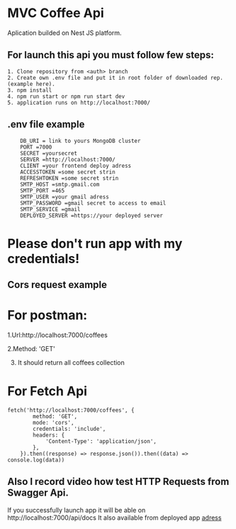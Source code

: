 # MVC Coffee Api

Aplication builded on Nest JS platform.

## For launch this api you must follow few steps:

    1. Clone repository from <auth> branch
    2. Create own .env file and put it in root folder of downloaded rep. (example here).
    3. npm install
    4. npm run start or npm run start dev
    5. application runs on http://localhost:7000/
    
## .env file example
``` 
    DB_URI = link to yours MongoDB cluster
    PORT =7000
    SECRET =yoursecret
    SERVER =http://localhost:7000/
    CLIENT =your frontend deploy adress
    ACCESSTOKEN =some secret strin
    REFRESHTOKEN =some secret strin
    SMTP_HOST =smtp.gmail.com
    SMTP_PORT =465
    SMTP_USER =your gmail adress
    SMTP_PASSWORD =gmail secret to access to email
    SMTP_SERVICE =gmail
    DEPLOYED_SERVER =https://your deployed server 
```



# Please don't run app with my credentials!

## Cors request example 
  # For postman: 
   
1.Url:http://localhost:7000/coffees

2.Method: 'GET'

3. It should return all coffees collection

# For Fetch Api

```
fetch('http://localhost:7000/coffees', {
		method: 'GET',
		mode: 'cors',
		credentials: 'include',
		headers: {
			'Content-Type': 'application/json',
		},
	}).then((response) => response.json()).then((data) => console.log(data))

```

## Also I record  video how test HTTP Requests from Swagger Api.

If you successfully launch app it will be able on http://localhost:7000/api/docs
It also available from deployed app [adress](https://guiseppe-production.up.railway.app/api/docs)

